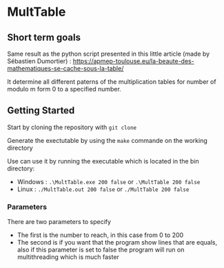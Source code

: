 
# MultTable

## Short term goals
Same result as the python script presented in this little article (made by Sébastien Dumortier) : https://apmep-toulouse.eu/la-beaute-des-mathematiques-se-cache-sous-la-table/

It determine all different paterns of the multiplication tables for number of modulo m form 0 to a specified number. 

## Getting Started
Start by cloning the repository with `git clone `

Generate the exectutable by using the `make` commande on the working directory

Use can use it by running the executable which is located in the bin directory:
- Windows : `.\MultTable.exe 200 false` or `.\MultTable 200 false`
- Linux   : `./MultTable.out 200 false` or `./MultTable 200 false`

### Parameters
There are two parameters to specify
- The first is the number to reach, in this case from 0 to 200
- The second is if you want that the program show lines that are equals, also if this parameter is set to false the program will run on multithreading which is much faster 
